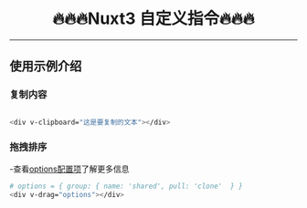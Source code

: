 <h1 align='center'>🔥🔥🔥Nuxt3 自定义指令🔥🔥🔥</h1>

---

## 使用示例介绍

### 复制内容

```bash

<div v-clipboard="这是要复制的文本"></div>

```

### 拖拽排序

-查看[options配置项](https://sortablejs.com/options)了解更多信息

```bash
# options = { group: { name: 'shared', pull: 'clone'  } }
<div v-drag="options"></div>

```
